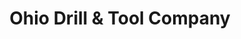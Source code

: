 ---
title: "Ohio Drill & Tool Company"
url: /homeworth/ohio-drill-and-tool-company/
shop: hardware
---